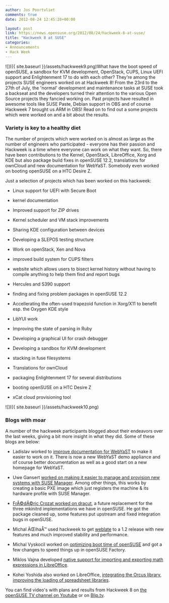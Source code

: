 ```yaml
---
author: Jos Poortvliet
comments: true
date: 2012-08-24 12:45:28+00:00

layout: post
link: https://news.opensuse.org/2012/08/24/hackweek-8-at-suse/
title: "Hackweek 8 at SUSE"
categories:
- Announcements
- Hack Week
---
```

![]({{ site.baseurl }}/assets/hackweek9.png)What have the boot speed of openSUSE, a sandbox for KVM development, OpenStack, CUPS, Linux UEFI support and Enlightenment 17 to do with each other? They're among the projects SUSE engineers worked on at Hackweek 8! From the 23rd to the 27th of July, the 'normal' development and maintenance tasks at SUSE took a backseat and the developers turned their attention to the various Open Source projects they fancied working on. Past projects have resulted in awesome tools like SUSE Paste, Debian support in OBS and of course Hackweek 7 brought us ARM in OBS! Read on to find out a some projects which were worked on and a bit about the results.<!-- more -->



### Variety is key to a healthy diet


The number of projects which were worked on is almost as large as the number of engineers who participated - everyone has their passion and Hackweek is a time where everyone can work on what they want. So, there have been contributions to the Kernel, OpenStack, LibreOffice, Xorg and KDE but also package build fixes in openSUSE 12.2, translations for ownCloud and new documentation for WebYaST. Somebody even worked on booting openSUSE on a HTC Desire Z.

Just a selection of projects which has been worked on this hackweek:




  * Linux support for UEFI with Secure Boot


  * kernel documentation


  * Improved support for ZIP drives


  * Kernel scheduler and VM stack improvements


  * Sharing KDE configuration between devices


  * Developing a SLEPOS testing structure


  * Work on openStack, Xen and Nova


  * improved build system for CUPS filters


  * website which allows users to bisect kernel history without having to compile anything to help them find and report bugs


  * Hercules and S390 support


  * finding and fixing problem packages in openSUSE 12.2


  * Accellerating the often-used trapezoid function in Xorg/X11 to benefit esp. the Oxygen KDE style


  * LibYUI work


  * Improving the state of parsing in Ruby


  * Developing a graphical UI for crash debugger


  * Developing a sandbox for KVM development


  * stacking in fuse filesystems


  * Translations for ownCloud


  * packaging Enlightenment 17 for several distributions


  * booting openSUSE on a HTC Desire Z


  * xCat cloud provisioning tool


![]({{ site.baseurl }}/assets/hackweek10.png)


### Blogs with moar


A number of the hackweek participants blogged about their endeavors over the last weeks, giving a bit more insight in what they did. Some of these blogs are below:




  * Ladislav worked to [improve documentation for WebYaST](http://lslezak.blogspot.com/2012/07/opensuse-hackweek-viii-new-webyast-demo.html) to make it easier to work on it. There is now a new WebYaST demo appliance and of course better documentation as well as a good start on a new homepage for WebYaST.


  * Uwe Gansert [worked on making it easier to manage and provision new systems with SUSE Manager](http://suse.gansert.net/?p=542). Among other things, this works by creating a basic PXE image which just registers the machine & its hardware profile with SUSE Manager.


  * [FrÃ©dÃ©ric Crozat worked on dracut](http://blog.crozat.net/2012/07/my-hackweek8-project-dracut.html), a future replacement for the three mkinitrd implementations we have in openSUSE. He got the package cleaned up, some features put upstream and fixed integration bugs in openSUSE.


  * Michal ÄŒihaÅ™ used hackweek to get [weblate](http://weblate.org/) to a 1.2 release with new features and much improved stability and performance.


  * Michal Vyskocil worked on [optimizing boot time of openSUSE](http://lizards.opensuse.org/2012/07/31/optimizing-a-boot-time-aka-2-second-boot-part-2/) and got a few changes to speed things up in openSUSE Factory.


  * Miklos Vajna developed [native support for importing and exporting math expressions in LibreOffice](http://vmiklos.hu/blog/lo-rtf-math-native).


  * Kohei Yoshida also worked on LibreOffice, [integrating the Orcus library, improving the loading of spreadsheet libraries](http://kohei.us/2012/08/08/orcus-integration-into-libreoffice).



You can find video's with plans and results from Hackweek 8 on [the openSUSE TV channel on Youtube](http://www.youtube.com/user/opensusetv?feature=results_main) or on [Blip.tv](http://blip.tv/opensuse).		

